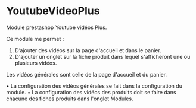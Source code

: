# YoutubeVideoPlus
Module prestashop Youtube vidéos Plus.

Ce module me permet :
1. D’ajouter des vidéos sur la page d'accueil et dans le panier.
2. D'ajouter un onglet sur la fiche produit dans lequel s'afficheront une ou plusieurs vidéos.

Les vidéos générales sont celle de la page d'accueil et du panier. 

• La configuration des vidéos générales se fait dans la configuration du module.
• La configuration des vidéos des produits doit se faire dans chacune des fiches produits dans l'onglet Modules.
